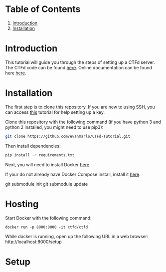 # Table of Contents
1. [Introduction](#introduction)
2. [Installation](#installation)

# Introduction

This tutorial will guide you through the steps of setting up a CTFd server. The CTFd code can be found [here](https://github.com/CTFd/CTFd). Online documentation can be found here [here](https://docs.ctfd.io). 

# Installation

The first step is to clone this repository. If you are new to using SSH, you can access [this](https://docs.github.com/en/authentication/connecting-to-github-with-ssh/managing-deploy-keys#set-up-deploy-keys) tutorial for help setting up a key.

Clone this repository with the following command (if you have python 3 and python 2 installed, you might need to use pip3):
```sh
git clone https://github.com/evanmarlo/CTFd-Tutorial.git
```
Then install dependencies:
```sh
pip install -r requirements.txt
```

Next, you will need to install Docker [here](https://docs.docker.com/install/).

If your do not already have Docker Compose install, install it [here](https://docs.docker.com/compose/install/).

git submodule init
git submodule update

# Hosting
Start Docker with the following command:
```
docker run -p 8000:8000 -it ctfd/ctfd
```

While docker is running, open up the following URL in a web browser:
http://localhost:8000/setup

# Setup